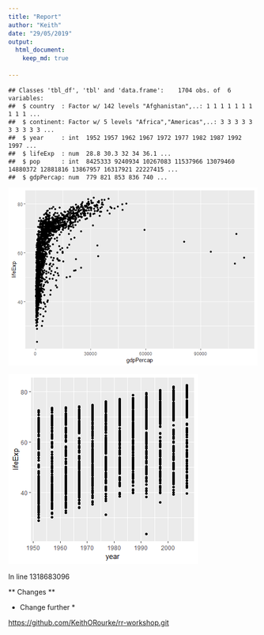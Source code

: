 ```yaml
---
title: "Report"
author: "Keith"
date: "29/05/2019"
output: 
  html_document:
    keep_md: true
    
---
```







```
## Classes 'tbl_df', 'tbl' and 'data.frame':	1704 obs. of  6 variables:
##  $ country  : Factor w/ 142 levels "Afghanistan",..: 1 1 1 1 1 1 1 1 1 1 ...
##  $ continent: Factor w/ 5 levels "Africa","Americas",..: 3 3 3 3 3 3 3 3 3 3 ...
##  $ year     : int  1952 1957 1962 1967 1972 1977 1982 1987 1992 1997 ...
##  $ lifeExp  : num  28.8 30.3 32 34 36.1 ...
##  $ pop      : int  8425333 9240934 10267083 11537966 13079460 14880372 12881816 13867957 16317921 22227415 ...
##  $ gdpPercap: num  779 821 853 836 740 ...
```

![](figs/first-1.png)<!-- -->



![](figs/Over_Time-1.png)<!-- -->

In line 1318683096


** Changes ** 

* Change further *

https://github.com/KeithORourke/rr-workshop.git

